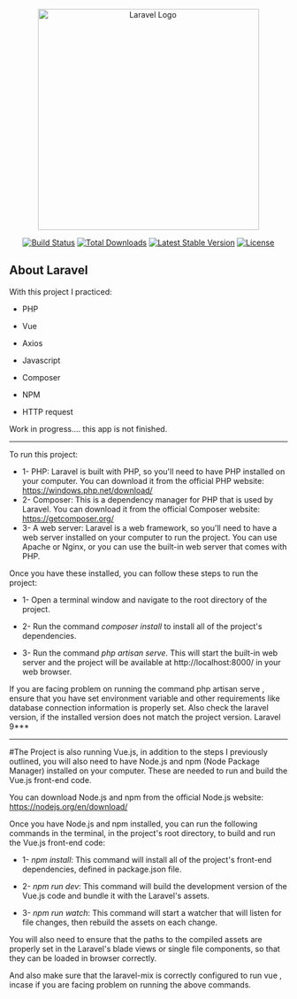 <p align="center"><a href="https://laravel.com" target="_blank"><img src="https://raw.githubusercontent.com/laravel/art/master/logo-lockup/5%20SVG/2%20CMYK/1%20Full%20Color/laravel-logolockup-cmyk-red.svg" width="400" alt="Laravel Logo"></a></p>

<p align="center">
<a href="https://github.com/laravel/framework/actions"><img src="https://github.com/laravel/framework/workflows/tests/badge.svg" alt="Build Status"></a>
<a href="https://packagist.org/packages/laravel/framework"><img src="https://img.shields.io/packagist/dt/laravel/framework" alt="Total Downloads"></a>
<a href="https://packagist.org/packages/laravel/framework"><img src="https://img.shields.io/packagist/v/laravel/framework" alt="Latest Stable Version"></a>
<a href="https://packagist.org/packages/laravel/framework"><img src="https://img.shields.io/packagist/l/laravel/framework" alt="License"></a>
</p>

## About Laravel


With this project I practiced:
* PHP

* Vue

* Axios

* Javascript

* Composer

* NPM

* HTTP request

Work in progress.... this app is not finished.

--------------------------------------------------------------------------------------------

To run this project:

* 1- PHP: Laravel is built with PHP, so you'll need to have PHP installed on your computer. You can download it from the official PHP website: https://windows.php.net/download/
* 2- Composer: This is a dependency manager for PHP that is used by Laravel. You can download it from the official Composer website: https://getcomposer.org/
* 3- A web server: Laravel is a web framework, so you'll need to have a web server installed on your computer to run the project. You can use Apache or Nginx, or you can use the built-in web server that comes with PHP.

Once you have these installed, you can follow these steps to run the project:


* 1- Open a terminal window and navigate to the root directory of the project.


* 2- Run the command *composer install* to install all of the project's dependencies.


* 3- Run the command *php artisan serve*. This will start the built-in web server and the project will be available at http://localhost:8000/ in your web browser.


If you are facing problem on running the command php artisan serve , ensure that you have set environment variable and other requirements like database connection information is properly set.
Also check the laravel version, if the installed version does not match the project version.
Laravel 9***

-----------------------------------------------------------------------------------

#The Project is also running Vue.js, in addition to the steps I previously outlined, you will also need to have Node.js and npm (Node Package Manager) installed on your computer. These are needed to run and build the Vue.js front-end code.


You can download Node.js and npm from the official Node.js website: https://nodejs.org/en/download/

Once you have Node.js and npm installed, you can run the following commands in the terminal, in the project's root directory, to build and run the Vue.js front-end code:

* 1- *npm install*: This command will install all of the project's front-end dependencies, defined in package.json file.

* 2- *npm run dev*: This command will build the development version of the Vue.js code and bundle it with the Laravel's assets.

* 3- *npm run watch*: This command will start a watcher that will listen for file changes, then rebuild the assets on each change.

You will also need to ensure that the paths to the compiled assets are properly set in the Laravel's blade views or single file components, so that they can be loaded in browser correctly.

And also make sure that the laravel-mix is correctly configured to run vue , incase if you are facing problem on running the above commands.